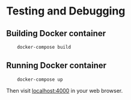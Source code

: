 Testing and Debugging
=====================

## Building Docker container

```docker
    docker-compose build
```

## Running Docker container

```docker
    docker-compose up
```

Then visit [localhost:4000](localhost:4000) in your web browser.